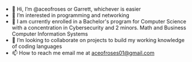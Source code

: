 - 👋 Hi, I’m @aceofroses or Garrett, whichever is easier
- 👀 I’m interested in programming and networking
- 🌱 I am currently enrolled in a Bachelor's program for Computer Science with a concentration in Cybersecurity and 2 minors. Math and Business Computer Information Systems
- 💞️ I’m looking to collaborate on projects to build my working knowledge of coding languages
- 📫 How to reach me email me at aceofroses01@gmail.com

<!---
aceofroses/aceofroses is a ✨ special ✨ repository because its `README.md` (this file) appears on your GitHub profile.
You can click the Preview link to take a look at your changes.
--->
